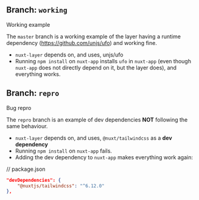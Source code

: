 ## Branch: `working`
Working example

The `master` branch is a working example of the layer having a runtime dependency (https://github.com/unjs/ufo) and working fine.
- `nuxt-layer` depends on, and uses, unjs/ufo
- Running `npm install` on `nuxt-app` installs `ufo` in `nuxt-app` (even though `nuxt-app` does not directly depend on it, but the layer does), and everything works.

## Branch: `repro`
Bug repro

The `repro` branch is an example of dev dependencies **NOT** following the same behaviour.
- `nuxt-layer` depends on, and uses, `@nuxt/tailwindcss` as a **dev dependency**
- Running `npm install` on `nuxt-app` fails.
- Adding the dev dependency to `nuxt-app` makes everything work again:

// package.json
```json
"devDependencies": {
    "@nuxtjs/tailwindcss": "^6.12.0"
},
```